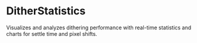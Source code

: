 ﻿# DitherStatistics

Visualizes and analyzes dithering performance with real-time statistics and charts for settle time and pixel shifts.